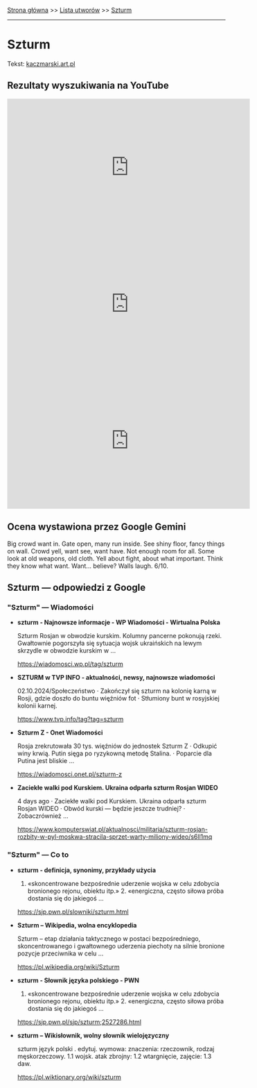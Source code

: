 [Strona główna](../index.md) >> [Lista utworów](../list.md) >> [Szturm](581.md)

---

# Szturm

Tekst: [kaczmarski.art.pl](https://www.kaczmarski.art.pl/tworczosc/wiersze/szturm/)

## Rezultaty wyszukiwania na YouTube

<iframe width="560" height="315" src="https://www.youtube.com/embed/KlPPrVCwRbY?si=IdontcarewhotheIRSsendsImnotpayingtaxes" title="YouTube video player" frameborder="0" allow="accelerometer; autoplay; clipboard-write; encrypted-media; gyroscope; picture-in-picture; web-share" referrerpolicy="strict-origin-when-cross-origin" allowfullscreen></iframe>

<iframe width="560" height="315" src="https://www.youtube.com/embed/a6AF-YdWi7k?si=IdontcarewhotheIRSsendsImnotpayingtaxes" title="YouTube video player" frameborder="0" allow="accelerometer; autoplay; clipboard-write; encrypted-media; gyroscope; picture-in-picture; web-share" referrerpolicy="strict-origin-when-cross-origin" allowfullscreen></iframe>

<iframe width="560" height="315" src="https://www.youtube.com/embed/TH52g9DOKsc?si=IdontcarewhotheIRSsendsImnotpayingtaxes" title="YouTube video player" frameborder="0" allow="accelerometer; autoplay; clipboard-write; encrypted-media; gyroscope; picture-in-picture; web-share" referrerpolicy="strict-origin-when-cross-origin" allowfullscreen></iframe>

## Ocena wystawiona przez Google Gemini

Big crowd want in. Gate open, many run inside. See shiny floor, fancy things on wall. Crowd yell, want see, want have. Not enough room for all. Some look at old weapons, old cloth. Yell about fight, about what important. Think they know what want. Want... believe? Walls laugh. 6/10.


## Szturm — odpowiedzi z Google

### "Szturm" — Wiadomości

- **szturm - Najnowsze informacje - WP Wiadomości - Wirtualna Polska**

    Szturm Rosjan w obwodzie kurskim. Kolumny pancerne pokonują rzeki. Gwałtownie pogorszyła się sytuacja wojsk ukraińskich na lewym skrzydle w obwodzie kurskim w ... 

   <https://wiadomosci.wp.pl/tag/szturm>
- **SZTURM w TVP INFO - aktualności, newsy, najnowsze wiadomości**

    02.10.2024/Społeczeństwo · Zakończył się szturm na kolonię karną w Rosji, gdzie doszło do buntu więźniów fot · Stłumiony bunt w rosyjskiej kolonii karnej. 

   <https://www.tvp.info/tag?tag=szturm>
- **Szturm Z - Onet Wiadomości**

    Rosja zrekrutowała 30 tys. więźniów do jednostek Szturm Z · Odkupić winy krwią. Putin sięga po ryzykowną metodę Stalina. · Poparcie dla Putina jest bliskie ... 

   <https://wiadomosci.onet.pl/szturm-z>
- **Zaciekłe walki pod Kurskiem. Ukraina odparła szturm Rosjan WIDEO**

    4 days ago  ·  Zaciekłe walki pod Kurskiem. Ukraina odparła szturm Rosjan WIDEO · Obwód kurski — będzie jeszcze trudniej? · Zobaczrównież ... 

   <https://www.komputerswiat.pl/aktualnosci/militaria/szturm-rosjan-rozbity-w-pyl-moskwa-stracila-sprzet-warty-miliony-wideo/s6ll1mq>

### "Szturm" — Co to

- **szturm - definicja, synonimy, przykłady użycia**

    1. «skoncentrowane bezpośrednie uderzenie wojska w celu zdobycia bronionego rejonu, obiektu itp.» 2. «energiczna, często siłowa próba dostania się do jakiegoś ... 

   <https://sjp.pwn.pl/slowniki/szturm.html>
- **Szturm – Wikipedia, wolna encyklopedia**

    Szturm – etap działania taktycznego w postaci bezpośredniego, skoncentrowanego i gwałtownego uderzenia piechoty na silnie bronione pozycje przeciwnika w celu ... 

   <https://pl.wikipedia.org/wiki/Szturm>
- **szturm - Słownik języka polskiego - PWN**

    1. «skoncentrowane bezpośrednie uderzenie wojska w celu zdobycia bronionego rejonu, obiektu itp.» 2. «energiczna, często siłowa próba dostania się do jakiegoś ... 

   <https://sjp.pwn.pl/sjp/szturm;2527286.html>
- **szturm – Wikisłownik, wolny słownik wielojęzyczny**

    szturm język polski . edytuj. wymowa: znaczenia: rzeczownik, rodzaj męskorzeczowy. 1.1 wojsk. atak zbrojny: 1.2 wtargnięcie, zajęcie: 1.3 daw. 

   <https://pl.wiktionary.org/wiki/szturm>

